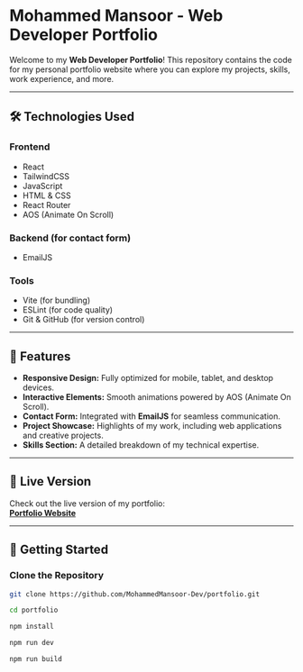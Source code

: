 # Mohammed Mansoor - Web Developer Portfolio

Welcome to my **Web Developer Portfolio**! This repository contains the code for my personal portfolio website where you can explore my projects, skills, work experience, and more.

---

## **🛠️ Technologies Used**

### **Frontend**
- React
- TailwindCSS
- JavaScript
- HTML & CSS
- React Router
- AOS (Animate On Scroll)

### **Backend (for contact form)**
- EmailJS

### **Tools**
- Vite (for bundling)
- ESLint (for code quality)
- Git & GitHub (for version control)

---

## **🚀 Features**
- **Responsive Design:** Fully optimized for mobile, tablet, and desktop devices.
- **Interactive Elements:** Smooth animations powered by AOS (Animate On Scroll).
- **Contact Form:** Integrated with **EmailJS** for seamless communication.
- **Project Showcase:** Highlights of my work, including web applications and creative projects.
- **Skills Section:** A detailed breakdown of my technical expertise.

---

## **🔗 Live Version**
Check out the live version of my portfolio:  
**[Portfolio Website](https://mohammed-mansoor-portfolio.vercel.app/home)**

---

## **🔨 Getting Started**

### **Clone the Repository**
```bash
git clone https://github.com/MohammedMansoor-Dev/portfolio.git

cd portfolio

npm install

npm run dev

npm run build
